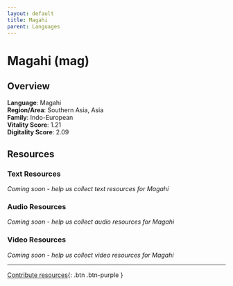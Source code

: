 ```yaml
---
layout: default
title: Magahi
parent: Languages
---
```


# Magahi (mag)

## Overview

**Language**: Magahi  
**Region/Area**: Southern Asia, Asia  
**Family**: Indo-European  
**Vitality Score**: 1.21  
**Digitality Score**: 2.09  

## Resources

### Text Resources
*Coming soon - help us collect text resources for Magahi*

### Audio Resources
*Coming soon - help us collect audio resources for Magahi*

### Video Resources
*Coming soon - help us collect video resources for Magahi*

---

[Contribute resources](https://fairtrain.github.io/){: .btn .btn-purple }
